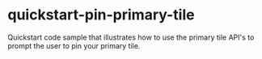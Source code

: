 # quickstart-pin-primary-tile
Quickstart code sample that illustrates how to use the primary tile API's to prompt the user to pin your primary tile.
